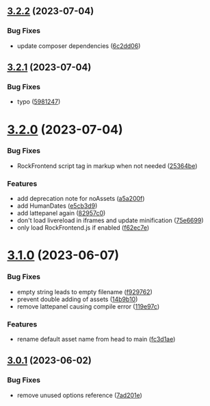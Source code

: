 ## [3.2.2](https://github.com/baumrock/RockFrontend/compare/v3.2.1...v3.2.2) (2023-07-04)


### Bug Fixes

* update composer dependencies ([6c2dd06](https://github.com/baumrock/RockFrontend/commit/6c2dd06c1ef43e4e471fdc183b86055347ad9f56))



## [3.2.1](https://github.com/baumrock/RockFrontend/compare/v3.2.0...v3.2.1) (2023-07-04)


### Bug Fixes

* typo ([5981247](https://github.com/baumrock/RockFrontend/commit/59812470372926658adc895ea6c0a519a5e0654e))



# [3.2.0](https://github.com/baumrock/RockFrontend/compare/v3.1.0...v3.2.0) (2023-07-04)


### Bug Fixes

* RockFrontend script tag in markup when not needed ([25364be](https://github.com/baumrock/RockFrontend/commit/25364bec85a3c24e74127304e4131ee0e824bb5e))


### Features

* add deprecation note for noAssets ([a5a200f](https://github.com/baumrock/RockFrontend/commit/a5a200fbf69eeae09e04e431fef9b75f0434281c))
* add HumanDates ([e5cb3d9](https://github.com/baumrock/RockFrontend/commit/e5cb3d9e7d0212d88f5e92dbfb759bc2d91dcff7))
* add lattepanel again ([82957c0](https://github.com/baumrock/RockFrontend/commit/82957c08621529452fda5fe1e6045733ee193507))
* don't load livereload in iframes and update minification ([75e6699](https://github.com/baumrock/RockFrontend/commit/75e66994813946ce943913b768ee640e9188528c))
* only load RockFrontend.js if enabled ([f62ec7e](https://github.com/baumrock/RockFrontend/commit/f62ec7e4790dbb13a913c4bce1ca52ea72a89319))



# [3.1.0](https://github.com/baumrock/RockFrontend/compare/v3.0.1...v3.1.0) (2023-06-07)


### Bug Fixes

* empty string leads to empty filename ([f929762](https://github.com/baumrock/RockFrontend/commit/f9297625df6b6ef9353af01d8965dfb1742b25c9))
* prevent double adding of assets ([14b9b10](https://github.com/baumrock/RockFrontend/commit/14b9b10e01c731a172f2c0532dcc6b9d7adebc71))
* remove lattepanel causing compile error ([119e97c](https://github.com/baumrock/RockFrontend/commit/119e97c00db37cfa4c6d18a901bb67eee4b89e9e))


### Features

* rename default asset name from head to main ([fc3d1ae](https://github.com/baumrock/RockFrontend/commit/fc3d1ae36795c09cb74f08db585dfb8579d95b3b))



## [3.0.1](https://github.com/baumrock/RockFrontend/compare/v3.0.0...v3.0.1) (2023-06-02)


### Bug Fixes

* remove unused options reference ([7ad201e](https://github.com/baumrock/RockFrontend/commit/7ad201eb99ea91085557f7fdf124dc744333c010))



